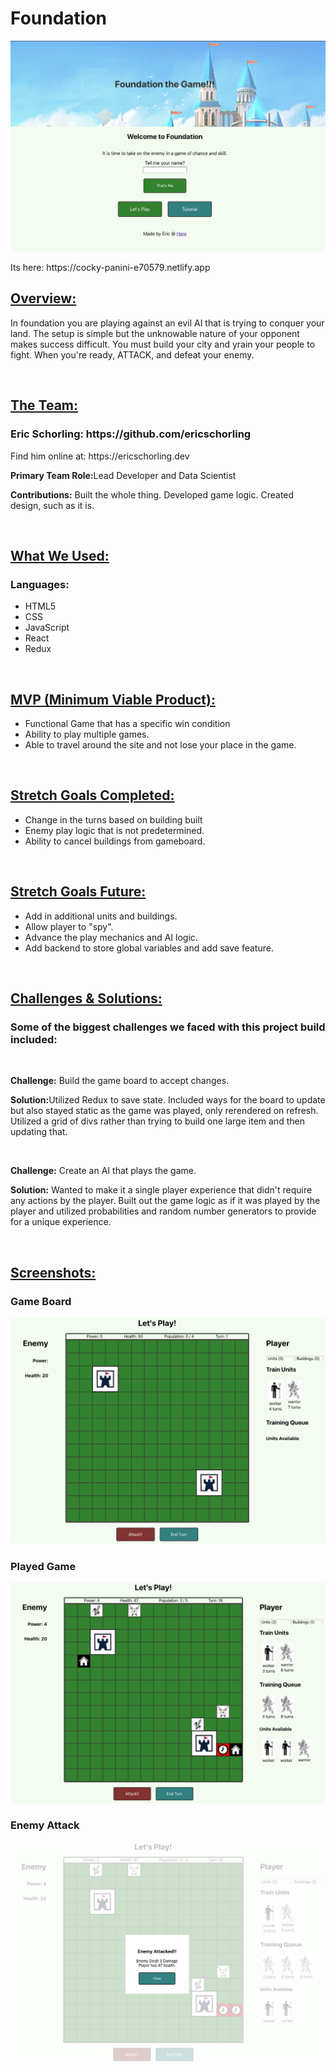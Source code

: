 <h1>Foundation</h1>
<img src="public/assets/frontpage.png">
<p>Its here: https://cocky-panini-e70579.netlify.app</p>

<h2><u>Overview:</u></h2>
<p>In foundation you are playing against an evil AI that is trying to conquer your land. The setup is simple but the unknowable nature of your opponent makes success difficult. You must build your city and yrain your people to fight. When you're ready, ATTACK, and defeat your enemy.</p>
<br>
    
<h2><u>The Team:</u></h2>
<h3>Eric Schorling: https://github.com/ericschorling</h3>
<p>Find him online at: https://ericschorling.dev</p>
<p><b>Primary Team Role:</b>Lead Developer and Data Scientist</p>
<p><b>Contributions:</b> Built the whole thing. Developed game logic. Created design, such as it is.</p>
<br>

<h2><u>What We Used:</u></h2>
<h3>Languages:</h3>
<ul>
    <li>HTML5</li>
    <li>CSS</li>
    <li>JavaScript</li>
    <li>React</li>
    <li>Redux</li>
</ul>
<br>

<h2><u>MVP (Minimum Viable Product):</u></h2>
<ul>
    <li>Functional Game that has a specific win condition</li>
    <li>Ability to play multiple games.</li>
    <li>Able to travel around the site and not lose your place in the game.</li>
</ul>
<br>

<h2><u>Stretch Goals Completed:</u></h2>
<ul>
    <li>Change in the turns based on building built</li>
    <li>Enemy play logic that is not predetermined.</li>
    <li>Ability to cancel buildings from gameboard.</li>
</ul>
<br>

<h2><u>Stretch Goals Future:</u></h2>
<ul>
    <li>Add in additional units and buildings.</li>
    <li>Allow player to "spy".</li>
    <li>Advance the play mechanics and AI logic.</li>
    <li>Add backend to store global variables and add save feature.</li>
</ul>
<br>

<h2><u>Challenges & Solutions:</u></h2>
<h3>Some of the biggest challenges we faced with this project build included:</h2>
<br>
<p><b>Challenge:</b> Build the game board to accept changes. </p>
<p><b>Solution:</b>Utilized Redux to save state. Included ways for the board to update but also stayed static as the game was played, only rerendered on refresh. Utilized a grid of divs rather than trying to build one large item and then updating that.</p>
<br>
<p><b>Challenge:</b> Create an AI that plays the game.</p>
<p><b>Solution:</b> Wanted to make it a single player experience that didn't require any actions by the player. Built out the game logic as if it was played by the player and utilized probabilities and random number generators to provide for a unique experience. </p>
<br>

<h2><u>Screenshots:</u></h2>

<h3>Game Board</h3>
<img src="public/assets/gameboard.png">

<h3>Played Game</h3>
<img src="public/assets/playedgame.png">

<h3>Enemy Attack</h3>
<img src="public/assets/enemyattack.png">